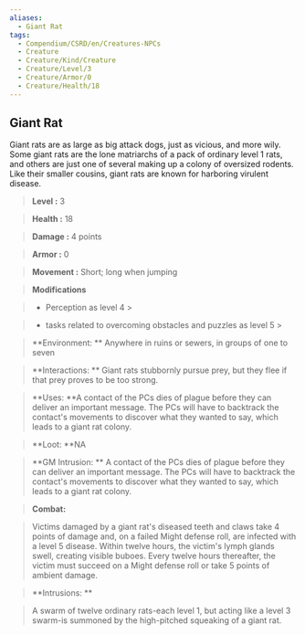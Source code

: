 ```yaml
---
aliases:
  - Giant Rat
tags:
  - Compendium/CSRD/en/Creatures-NPCs
  - Creature
  - Creature/Kind/Creature
  - Creature/Level/3
  - Creature/Armor/0
  - Creature/Health/18
---
```

  
    
## Giant Rat    
Giant rats are as large as big attack dogs, just as vicious, and more wily. Some giant rats are the lone matriarchs of a pack of ordinary level 1 rats, and others are just one of several making up a colony of oversized rodents. Like their smaller cousins, giant rats are known for harboring virulent disease.    
  
    
> **Level :** 3    
> **Health :** 18    
> **Damage :** 4 points    
> **Armor :** 0    
> **Movement :** Short; long when jumping    
> **Modifications**    
>- Perception as level 4 >  
>    
>- tasks related to overcoming obstacles and puzzles as level 5 >  
>    
> **Environment: ** Anywhere in ruins or sewers, in groups of one to seven    
> **Interactions: ** Giant rats stubbornly pursue prey, but they flee if that prey proves to be too strong.    
> **Uses: **A contact of the PCs dies of plague before they can deliver an important message. The PCs will have to backtrack the contact's movements to discover what they wanted to say, which leads to a giant rat colony.    
> **Loot: **NA    
> **GM Intrusion: ** A contact of the PCs dies of plague before they can deliver an important message. The PCs will have to backtrack the contact's movements to discover what they wanted to say, which leads to a giant rat colony.    
  
> **Combat:**   
> Victims damaged by a giant rat's diseased teeth and claws take 4 points of damage and, on a failed Might defense roll, are infected with a level 5 disease. Within twelve hours, the victim's lymph glands swell, creating visible buboes. Every twelve hours thereafter, the victim must succeed on a Might defense roll or take 5 points of ambient damage.    
    
  
> **Intrusions: **   
> A swarm of twelve ordinary rats-each level 1, but acting like a level 3 swarm-is summoned by the high-pitched squeaking of a giant rat.    
